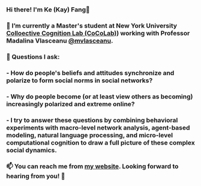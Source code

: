 ### Hi there! I'm Ke (Kay) Fang👋

### 🔭 I’m currently a Master's student at New York University [Colloective Cognition Lab (CoCoLab)](https://www.mvlasceanu.com/)) working with Professor Madalina Vlasceanu [@mvlasceanu](https://github.com/mvlasceanu).

### 🤔 Questions I ask:

### - How do people's beliefs and attitudes synchronize and polarize to form social norms in social networks? 


### - Why do people become (or at least view others as becoming) increasingly polarized and extreme online?  


### - I try to answer these questions by combining behavioral experiments with macro-level network analysis, agent-based modeling, natural language processing, and micro-level computational cognition to draw a full picture of these complex social dynamics.


### 📫 You can reach me from [my website](https://wp.nyu.edu/gallatin-kefang/). Looking forward to hearing from you! 💬

<!--
**KeFangPsych/KeFangPsych** is a ✨ _special_ ✨ repository because its `README.md` (this file) appears on your GitHub profile.

Here are some ideas to get you started:

- 🔭 I’m currently working on ...
- 🌱 I’m currently learning ...
- 👯 I’m looking to collaborate on ...
- 🤔 I’m looking for help with ...
- 💬 Ask me about ...
- 📫 How to reach me: ...
- 😄 Pronouns: ...
- ⚡ Fun fact: ...
-->
